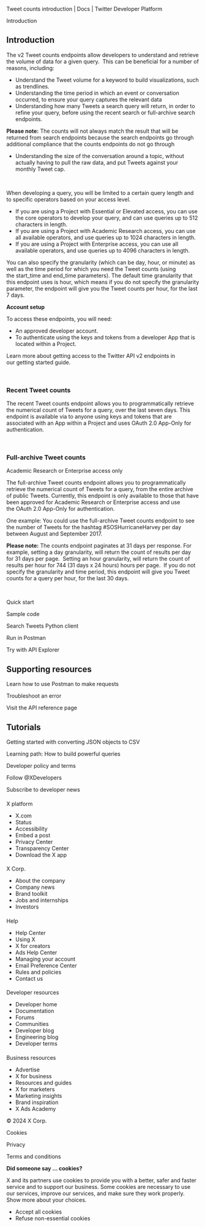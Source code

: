 



Tweet counts introduction | Docs | Twitter Developer Platform 





































































































Introduction






Introduction
------------


The v2 Tweet counts endpoints allow developers to understand and retrieve the volume of data for a given query.  This can be beneficial for a number of reasons, including:


* Understand the Tweet volume for a keyword to build visualizations, such as trendlines.
* Understanding the time period in which an event or conversation occurred, to ensure your query captures the relevant data
* Understanding how many Tweets a search query will return, in order to refine your query, before using the recent search or full-archive search endpoints.  

**Please note:** The counts will not always match the result that will be returned from search endpoints because the search endpoints go through additional compliance that the counts endpoints do not go through
* Understanding the size of the conversation around a topic, without actually having to pull the raw data, and put Tweets against your monthly Tweet cap.


 


When developing a query, you will be limited to a certain query length and to specific operators based on your access level. 


* If you are using a Project with Essential or Elevated access, you can use the core operators to develop your query, and can use queries up to 512 characters in length.
* If you are using a Project with Academic Research access, you can use all available operators, and use queries up to 1024 characters in length.
* If you are using a Project with Enterprise access, you can use all available operators, and use queries up to 4096 characters in length.


You can also specify the granularity (which can be day, hour, or minute) as well as the time period for which you need the Tweet counts (using the start\_time and end\_time parameters). The default time granularity that this endpoint uses is hour, which means if you do not specify the granularity parameter, the endpoint will give you the Tweet counts per hour, for the last 7 days.  













**Account setup**


To access these endpoints, you will need:


* An approved developer account.
* To authenticate using the keys and tokens from a developer App that is located within a Project.


Learn more about getting access to the Twitter API v2 endpoints in our getting started guide.









 


### Recent Tweet counts


The recent Tweet counts endpoint allows you to programmatically retrieve the numerical count of Tweets for a query, over the last seven days. This endpoint is available via to anyone using keys and tokens that are associated with an App within a Project and uses OAuth 2.0 App-Only for authentication.


 


### Full-archive Tweet counts


Academic Research or Enterprise access only


The full-archive Tweet counts endpoint allows you to programmatically retrieve the numerical count of Tweets for a query, from the entire archive of public Tweets. Currently, this endpoint is only available to those that have been approved for Academic Research or Enterprise access and use the OAuth 2.0 App-Only for authentication.


One example: You could use the full-archive Tweet counts endpoint to see the number of Tweets for the hashtag #SOSHurricaneHarvey per day between August and September 2017.


**Please note:** The counts endpoint paginates at 31 days per response. For example, setting a day granularity, will return the count of results per day for 31 days per page.  Setting an hour granularity, will return the count of results per hour for 744 (31 days x 24 hours) hours per page.  If you do not specify the granularity and time period, this endpoint will give you Tweet counts for a query per hour, for the last 30 days.


 









Quick start


Sample code


Search Tweets Python client


Run in Postman


Try with API Explorer

















Supporting resources
--------------------






Learn how to use Postman to make requests


Troubleshoot an error


Visit the API reference page










Tutorials
---------






Getting started with converting JSON objects to CSV


Learning path: How to build powerful queries

























Developer policy and terms


Follow @XDevelopers


Subscribe to developer news












#### 
 X platform


* X.com
* Status
* Accessibility
* Embed a post
* Privacy Center
* Transparency Center
* Download the X app




#### 
 X Corp.


* About the company
* Company news
* Brand toolkit
* Jobs and internships
* Investors




#### 
 Help


* Help Center
* Using X
* X for creators
* Ads Help Center
* Managing your account
* Email Preference Center
* Rules and policies
* Contact us




#### 
 Developer resources


* Developer home
* Documentation
* Forums
* Communities
* Developer blog
* Engineering blog
* Developer terms




#### 
 Business resources


* Advertise
* X for business
* Resources and guides
* X for marketers
* Marketing insights
* Brand inspiration
* X Ads Academy









 © 2024 X Corp.
 


Cookies


Privacy


Terms and conditions






















**Did someone say … cookies?**  
  


 X and its partners use cookies to provide you with a better, safer and
 faster service and to support our business. Some cookies are necessary to use
 our services, improve our services, and make sure they work properly.
 Show more about your choices.


 




* Accept all cookies
* Refuse non-essential cookies















